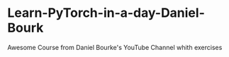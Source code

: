 # Learn-PyTorch-in-a-day-Daniel-Bourk
Awesome Course from Daniel Bourke's YouTube Channel whith exercises
